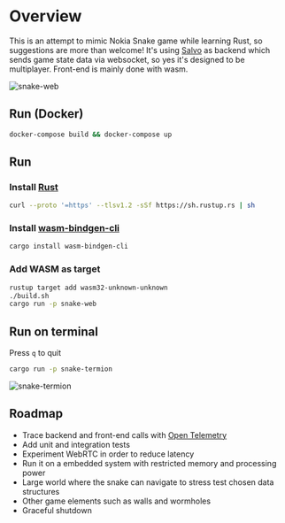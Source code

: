 # Overview

This is an attempt to mimic Nokia Snake game while learning Rust, so suggestions are more than welcome! It's using [Salvo](https://github.com/salvo-rs/salvo) as backend which sends game state data via websocket, so yes it's designed to be multiplayer. Front-end is mainly done with wasm.

![snake-web](https://github.com/dalton-oliveira/snake-rust/assets/3465913/23364a6b-3b59-4807-9525-d18470ff2a93)

## Run (Docker)

```bash
docker-compose build && docker-compose up
```

## Run

### Install [Rust](https://www.rust-lang.org/tools/install)

```bash
curl --proto '=https' --tlsv1.2 -sSf https://sh.rustup.rs | sh
```

### Install [wasm-bindgen-cli](https://github.com/rustwasm/wasm-bindgen)

```bash
cargo install wasm-bindgen-cli
```

### Add WASM as target

```bash
rustup target add wasm32-unknown-unknown
./build.sh
cargo run -p snake-web
```

## Run on terminal

Press `q` to quit

```bash
cargo run -p snake-termion
```

![snake-termion](https://github.com/dalton-oliveira/snake-rust/assets/3465913/95d5d6dd-0027-4286-a562-219c83c2fac4)

## Roadmap

- Trace backend and front-end calls with [Open Telemetry](https://github.com/open-telemetry/opentelemetry-rust)
- Add unit and integration tests
- Experiment WebRTC in order to reduce latency
- Run it on a embedded system with restricted memory and processing power
- Large world where the snake can navigate to stress test chosen data structures
- Other game elements such as walls and wormholes
- Graceful shutdown
